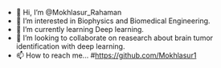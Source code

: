 - 👋 Hi, I’m @Mokhlasur_Rahaman
- 👀 I’m interested in Biophysics and Biomedical Engineering.
- 🌱 I’m currently learning Deep learning.
- 💞️ I’m looking to collaborate on reasearch about brain tumor identification with deep learning.
- 📫 How to reach me... #https://github.com/Mokhlasur1 

<!---
Mokhlasur1/Mokhlasur1 is a ✨ special ✨ repository because its `README.md` (this file) appears on your GitHub profile.
You can click the Preview link to take a look at your changes.
--->
